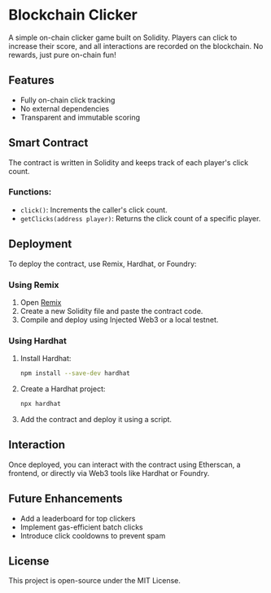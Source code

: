 # Blockchain Clicker

A simple on-chain clicker game built on Solidity. Players can click to increase their score, and all interactions are recorded on the blockchain. No rewards, just pure on-chain fun!

## Features
- Fully on-chain click tracking
- No external dependencies
- Transparent and immutable scoring

## Smart Contract
The contract is written in Solidity and keeps track of each player's click count.

### Functions:
- `click()`: Increments the caller's click count.  
- `getClicks(address player)`: Returns the click count of a specific player. 

## Deployment
To deploy the contract, use Remix, Hardhat, or Foundry:

### Using Remix
1. Open [Remix](https://remix.ethereum.org/)
2. Create a new Solidity file and paste the contract code.
3. Compile and deploy using Injected Web3 or a local testnet.

### Using Hardhat
1. Install Hardhat:
   ```bash
   npm install --save-dev hardhat
   ```
2. Create a Hardhat project:
   ```bash
   npx hardhat
   ```
3. Add the contract and deploy it using a script.

## Interaction
Once deployed, you can interact with the contract using Etherscan, a frontend, or directly via Web3 tools like Hardhat or Foundry.

## Future Enhancements
- Add a leaderboard for top clickers
- Implement gas-efficient batch clicks
- Introduce click cooldowns to prevent spam

## License
This project is open-source under the MIT License.

